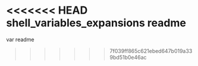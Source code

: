 <<<<<<< HEAD
shell_variables_expansions readme
=======
var readme
>>>>>>> 7f039ff865c621ebed647b019a339bd51b0e46ac
